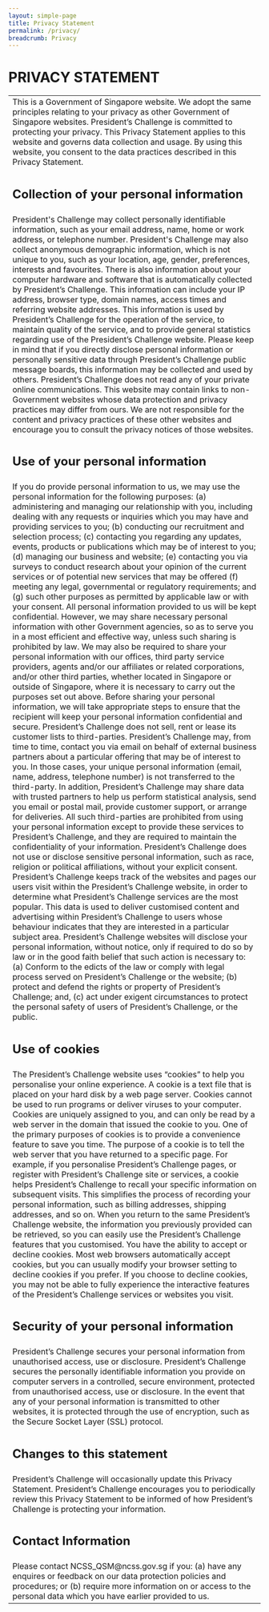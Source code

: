 ```yaml
---
layout: simple-page
title: Privacy Statement
permalink: /privacy/
breadcrumb: Privacy
---
```


# PRIVACY STATEMENT


<table>
<tr>
<td>This is a Government of Singapore website. We adopt the same principles relating to your privacy as other Government of Singapore websites. President’s Challenge is committed to protecting your privacy. This Privacy Statement applies to this website and governs data collection and usage. By using this website, you consent to the data practices described in this Privacy Statement.
</td></tr>
<tr><td><h2>Collection of your personal information</h2></td></tr>
<tr><td>President's Challenge may collect personally identifiable information, such as your email address, name, home or work address, or telephone number. President's Challenge may also collect anonymous demographic information, which is not unique to you, such as your location, age, gender, preferences, interests and favourites.
	There is also information about your computer hardware and software that is automatically collected by President’s Challenge. This information can include your IP address, browser type, domain names, access times and referring website addresses. This information is used by President’s Challenge for the operation of the service, to maintain quality of the service, and to provide general statistics regarding use of the President’s Challenge website.
	Please keep in mind that if you directly disclose personal information or personally sensitive data through President’s Challenge public message boards, this information may be collected and used by others. President’s Challenge does not read any of your private online communications.
	This website may contain links to non-Government websites whose data protection and privacy practices may differ from ours. We are not responsible for the content and privacy practices of these other websites and encourage you to consult the privacy notices of those websites.
</td></tr>
<tr><td><h2>Use of your personal information</h2></td></tr>
<tr><td>If you do provide personal information to us, we may use the personal information for the following purposes:
	(a) administering and managing our relationship with you, including dealing with any requests or inquiries which you may have and providing services to you;
	(b) conducting our recruitment and selection process;
	(c) contacting you regarding any updates, events, products or publications which may be of interest to you;
	(d) managing our business and website;
	(e) contacting you via surveys to conduct research about your opinion of the current services or of potential new services that may be offered
	(f) meeting any legal, governmental or regulatory requirements; and
	(g) such other purposes as permitted by applicable law or with your consent.
	All personal information provided to us will be kept confidential. However, we may share necessary personal information with other Government agencies, so as to serve you in a most efficient and effective way, unless such sharing is prohibited by law. We may also be required to share your personal information with our offices, third party service providers, agents and/or our affiliates or related corporations, and/or other third parties, whether located in Singapore or outside of Singapore, where it is necessary to carry out the purposes set out above. Before sharing your personal information, we will take appropriate steps to ensure that the recipient will keep your personal information confidential and secure.
	President’s Challenge does not sell, rent or lease its customer lists to third-parties. President’s Challenge may, from time to time, contact you via email on behalf of external business partners about a particular offering that may be of interest to you. In those cases, your unique personal information (email, name, address, telephone number) is not transferred to the third-party. In addition, President’s Challenge may share data with trusted partners to help us perform statistical analysis, send you email or postal mail, provide customer support, or arrange for deliveries. All such third-parties are prohibited from using your personal information except to provide these services to President’s Challenge, and they are required to maintain the confidentiality of your information.
	President’s Challenge does not use or disclose sensitive personal information, such as race, religion or political affiliations, without your explicit consent.
	President’s Challenge keeps track of the websites and pages our users visit within the President’s Challenge website, in order to determine what President’s Challenge services are the most popular. This data is used to deliver customised content and advertising within President’s Challenge to users whose behaviour indicates that they are interested in a particular subject area.
	President’s Challenge websites will disclose your personal information, without notice, only if required to do so by law or in the good faith belief that such action is necessary to: (a) Conform to the edicts of the law or comply with legal process served on President’s Challenge or the website; (b) protect and defend the rights or property of President’s Challenge; and, (c) act under exigent circumstances to protect the personal safety of users of President’s Challenge, or the public.
</td></tr>
<tr><td><h2>Use of cookies</h2></td></tr>
<tr><td>The President’s Challenge website uses “cookies” to help you personalise your online experience. A cookie is a text file that is placed on your hard disk by a web page server. Cookies cannot be used to run programs or deliver viruses to your computer. Cookies are uniquely assigned to you, and can only be read by a web server in the domain that issued the cookie to you.
	One of the primary purposes of cookies is to provide a convenience feature to save you time. The purpose of a cookie is to tell the web server that you have returned to a specific page. For example, if you personalise President’s Challenge pages, or register with President’s Challenge site or services, a cookie helps President’s Challenge to recall your specific information on subsequent visits. This simplifies the process of recording your personal information, such as billing addresses, shipping addresses, and so on. When you return to the same President’s Challenge website, the information you previously provided can be retrieved, so you can easily use the President’s Challenge features that you customised.
	You have the ability to accept or decline cookies. Most web browsers automatically accept cookies, but you can usually modify your browser setting to decline cookies if you prefer. If you choose to decline cookies, you may not be able to fully experience the interactive features of the President’s Challenge services or websites you visit.
</td></tr>
<tr><td><h2>Security of your personal information</h2></td></tr>
<tr><td>President’s Challenge secures your personal information from unauthorised access, use or disclosure. President’s Challenge secures the personally identifiable information you provide on computer servers in a controlled, secure environment, protected from unauthorised access, use or disclosure. In the event that any of your personal information is transmitted to other websites, it is protected through the use of encryption, such as the Secure Socket Layer (SSL) protocol.
</td></tr>
<tr><td><h2>Changes to this statement</h2></td></tr>
<tr><td>President’s Challenge will occasionally update this Privacy Statement. President’s Challenge encourages you to periodically review this Privacy Statement to be informed of how President’s Challenge is protecting your information.
</td></tr>
<tr><td><h2>Contact Information</h2></td></tr>
<tr><td>Please contact NCSS_QSM@ncss.gov.sg if you:
	(a) have any enquires or feedback on our data protection policies and procedures; or
	(b) require more information on or access to the personal data which you have earlier provided to us.
</td></tr>
</table>
